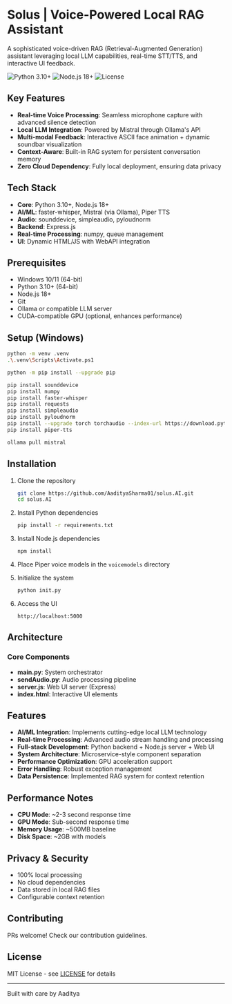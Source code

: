 # Solus | Voice-Powered Local RAG Assistant

A sophisticated voice-driven RAG (Retrieval-Augmented Generation) assistant leveraging local LLM capabilities, real-time STT/TTS, and interactive UI feedback.

![Python 3.10+](https://img.shields.io/badge/python-3.10+-blue.svg)
![Node.js 18+](https://img.shields.io/badge/node-18+-green.svg)
![License](https://img.shields.io/badge/license-MIT-blue.svg)

## Key Features

- **Real-time Voice Processing**: Seamless microphone capture with advanced silence detection
- **Local LLM Integration**: Powered by Mistral through Ollama's API
- **Multi-modal Feedback**: Interactive ASCII face animation + dynamic soundbar visualization
- **Context-Aware**: Built-in RAG system for persistent conversation memory
- **Zero Cloud Dependency**: Fully local deployment, ensuring data privacy

## Tech Stack

- **Core**: Python 3.10+, Node.js 18+
- **AI/ML**: faster-whisper, Mistral (via Ollama), Piper TTS
- **Audio**: sounddevice, simpleaudio, pyloudnorm
- **Backend**: Express.js
- **Real-time Processing**: numpy, queue management
- **UI**: Dynamic HTML/JS with WebAPI integration

## Prerequisites

- Windows 10/11 (64-bit)
- Python 3.10+ (64-bit)
- Node.js 18+
- Git
- Ollama or compatible LLM server
- CUDA-compatible GPU (optional, enhances performance)

## Setup (Windows)

```bash
python -m venv .venv
.\.venv\Scripts\Activate.ps1

python -m pip install --upgrade pip

pip install sounddevice
pip install numpy
pip install faster-whisper
pip install requests
pip install simpleaudio
pip install pyloudnorm
pip install --upgrade torch torchaudio --index-url https://download.pytorch.org/whl/cu118
pip install piper-tts

ollama pull mistral
```

## Installation

1. Clone the repository
   ```bash
   git clone https://github.com/AadityaSharma01/solus.AI.git
   cd solus.AI
   ```

2. Install Python dependencies
   ```bash
   pip install -r requirements.txt
   ```

3. Install Node.js dependencies
   ```bash
   npm install
   ```

4. Place Piper voice models in the `voicemodels` directory

5. Initialize the system
   ```bash
   python init.py
   ```

6. Access the UI
   ```
   http://localhost:5000
   ```

## Architecture

### Core Components

- **main.py**: System orchestrator
- **sendAudio.py**: Audio processing pipeline
- **server.js**: Web UI server (Express)
- **index.html**: Interactive UI elements

## Features

- **AI/ML Integration**: Implements cutting-edge local LLM technology
- **Real-time Processing**: Advanced audio stream handling and processing
- **Full-stack Development**: Python backend + Node.js server + Web UI
- **System Architecture**: Microservice-style component separation
- **Performance Optimization**: GPU acceleration support
- **Error Handling**: Robust exception management
- **Data Persistence**: Implemented RAG system for context retention

## Performance Notes

- **CPU Mode**: ~2-3 second response time
- **GPU Mode**: Sub-second response time
- **Memory Usage**: ~500MB baseline
- **Disk Space**: ~2GB with models

## Privacy & Security

- 100% local processing
- No cloud dependencies
- Data stored in local RAG files
- Configurable context retention

## Contributing

PRs welcome! Check our contribution guidelines.

## License

MIT License - see [LICENSE](LICENSE) for details

---

Built with care by Aaditya
